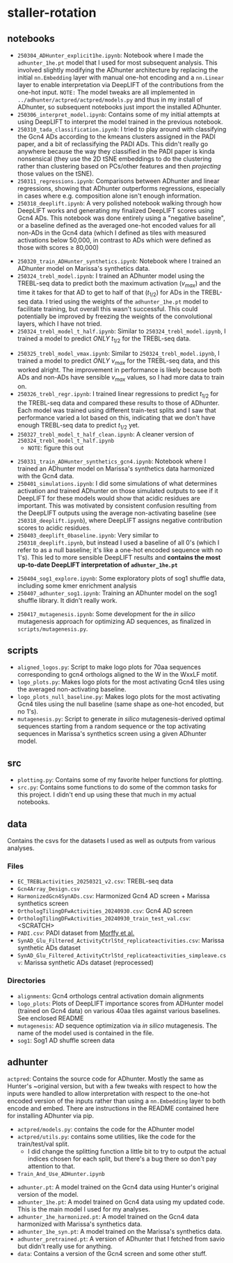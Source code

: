 # staller-rotation

## notebooks 
- `250304_ADHunter_explicit1he.ipynb`: Notebook where I made the `adhunter_1he.pt` model that I used for most subsequent analysis. This involved slightly modifying the ADhunter architecture by replacing the initial `nn.Embedding` layer with manual one-hot encoding and a `nn.Linear` layer to enable interpretation via DeepLIFT of the contributions from the one-hot input. `NOTE:` The model tweaks are all implemented in `../adhunter/actpred/actpred/models.py` and thus in my install of ADhunter, so subsequent notebooks just import the installed ADhunter. 
- `250306_interpret_model.ipynb`: Contains some of my initial attempts at using DeepLIFT to interpret the model trained in the previous notebook. 
- `250310_tada_classification.ipynb`: I tried to play around with classifying the Gcn4 ADs according to the kmeans clusters assigned in the PADI paper, and a bit of reclassifying the PADI ADs. This didn't really go anywhere because the way they classified in the PADI paper is kinda nonsensical (they use the 2D tSNE embeddings to do the clustering rather than clustering based on PCs/other features and then *projecting* those values on the tSNE).
- `250311_regressions.ipynb`: Comparisons between ADhunter and linear regressions, showing that ADhunter outperforms regressions, especially in cases where e.g. composition alone isn't enough information.
- `250318_deeplift.ipynb`: A very polished notebook walking through how DeepLIFT works and generating my finalized DeepLIFT scores using Gcn4 ADs. This notebook was done entirely using a "negative baseline", or a baseline defined as the averaged one-hot encoded values for all non-ADs in the Gcn4 data (which I defined as tiles with measured activations below 50,000, in contrast to ADs which were defined as those with scores $\geq$ 80,000)
<!-- - `250319_adhunter_other_datasets.ipynb` -->
- `250320_train_ADHunter_synthetics.ipynb`: Notebook where I trained an ADhunter model on Marissa's synthetics data. 
- `250324_trebl_model.ipynb`: I trained an ADhunter model using the TREBL-seq data to predict both the maximum activation ($v_{max}$) and the time it takes for that AD to get to half of that ($t_{1/2}$) for ADs in the TREBL-seq data. I tried using the weights of the `adhunter_1he.pt` model to facilitate training, but overall this wasn't successful. This could potentially be improved by freezing the weights of the convolutional layers, which I have not tried.  
- `250324_trebl_model_t_half.ipynb`: Similar to `250324_trebl_model.ipynb`, I trained a model to predict *ONLY* $t_{1/2}$ for the TREBL-seq data. 
<!-- - `250325_trebl_explore.ipynb` -->
- `250325_trebl_model_vmax.ipynb`: Similar to `250324_trebl_model.ipynb`, I trained a model to predict *ONLY* $v_{max}$ for the TREBL-seq data, and this worked alright. The improvement in performance is likely because both ADs and non-ADs have sensible $v_{max}$ values, so I had more data to train on.  
- `250326_trebl_regr.ipynb`: I trained linear regressions to predict $t_{1/2}$ for the TREBL-seq data and compared these results to those of ADhunter. Each model was trained using different train-test splits and I saw that performance varied a lot based on this, indicating that we don't have enough TREBL-seq data to predict $t_{1/2}$ yet. 
- `250327_trebl_model_t_half_clean.ipynb`: A cleaner version of `250324_trebl_model_t_half.ipynb`
  - `NOTE`: figure this out 
<!-- - `250331_logos.ipynb` -->
- `250331_train_ADHunter_synthetics_gcn4.ipynb`: Notebook where I trained an ADhunter model on Marissa's synthetics data harmonized with the Gcn4 data. 
- `250401_simulations.ipynb`: I did some simulations of what determines activation and trained ADhunter on those simulated outputs to see if it DeepLIFT for these models would show that acidic residues are important. This was motivated by consistent confusion resulting from the DeepLIFT outputs using the average non-activating baseline (see `250318_deeplift.ipynb`), where DeepLIFT assigns negative contribution scores to acidic residues. 
- `250403_deeplift_0baseline.ipynb`: Very similar to `250318_deeplift.ipynb`, but instead I used a baseline of all 0's (which I refer to as a null baseline; it's like a one-hot encoded sequence with no 1's). This led to more sensible DeepLIFT results and **contains the most up-to-date DeepLIFT interpretation of `adhunter_1he.pt`**
<!-- - `250403_padi.ipynb` -->
- `250404_sog1_explore.ipynb`: Some exploratory plots of sog1 shuffle data, 
including some kmer enrichment analysis
- `250407_adhunter_sog1.ipynb`: Training an ADhunter model on the sog1 shuffle library.
It didn't really work. 
<!-- - `250408_starling.ipynb` -->
<!-- - `250417_conservation.ipynb` -->
- `250417_mutagenesis.ipynb`: Some development for the *in silico* mutagenesis approach for optimizing AD sequences, as finalized in `scripts/mutagenesis.py`.
<!-- - `250425_ADHunter_PADI.ipynb` -->

## scripts
- `aligned_logos.py`: Script to make logo plots for 70aa sequences corresponding to 
gcn4 orthologs aligned to the W in the WxxLF motif. 
- `logo_plots.py`: Makes logo plots for the most activating Gcn4 tiles using 
the averaged non-activating baseline. 
- `logo_plots_null_baseline.py`: Makes logo plots for the most activating Gcn4 tiles using the null baseline (same shape as one-hot encoded, but no 1's). 
- `mutagenesis.py`: Script to generate *in silico* mutagenesis-derived optimal 
sequences starting from a random sequence or the top activating sequences in 
Marissa's synthetics screen using a given ADhunter model.

## src
- `plotting.py`: Contains some of my favorite helper functions for plotting.
- `src.py`: Contains some functions to do some of the common tasks for this 
project. I didn't end up using these that much in my actual notebooks.

## data
Contains the csvs for the datasets I used as well as outputs from various
analyses. 
### Files
- `EC_TREBLactivities_20250321_v2.csv`: TREBL-seq data
- `Gcn4Array_Design.csv`
- `HarmonizedGcn4SynADs.csv`: Harmonized Gcn4 AD screen + Marissa synthetics screen
- `OrthologTilingDFwActivities_20240930.csv`: Gcn4 AD screen
- `OrthologTilingDFwActivities_20240930_train_test_val.csv`: \<SCRATCH>
- `PADI.csv`: PADI dataset from [Morffy et al.](https://www.nature.com/articles/s41586-024-07707-3)
- `SynAD_Glu_Filtered_ActivityCtrlStd_replicateactivities.csv`: Marissa synthetic ADs dataset
- `SynAD_Glu_Filtered_ActivityCtrlStd_replicateactivities_simpleave.csv`: Marissa synthetic ADs dataset (reprocessed)

### Directories
- `alignments`: Gcn4 orthologs central activation domain alignments
- `logo_plots`: Plots of DeepLIFT importance scores from ADHunter model (trained on Gcn4 data) on various 40aa tiles against various baselines. See enclosed README
- `mutagenesis`: AD sequence optimization via *in silico* mutagenesis. The name of the model used is contained in the file. 
- `sog1`: Sog1 AD shuffle screen data

## adhunter
`actpred`: Contains the source code for ADhunter. Mostly the same as Hunter's ~original
version, but with a few tweaks with respect to how the inputs were handled
to allow interpretation with respect to the one-hot encoded version of the 
inputs rather than using a `nn.Embedding` layer to both encode and embed. There
are instructions in the README contained here for installing ADhunter via pip.
- `actpred/models.py`: contains the code for the ADhunter model
- `actpred/utils.py`: contains some utilities, like the code for the 
train/test/val split. 
  - I did change the splitting function a little bit to try to output 
the actual indices chosen for each split, but there's a bug there so don't
pay attention to that. 
- `Train_And_Use_ADHunter.ipynb`
<!-- - `actcnn_model.onnx` -->
<!-- - `actpred` -->
- `adhunter.pt`: A model trained on the Gcn4 data using Hunter's original version
of the model.
- `adhunter_1he.pt`: A model trained on Gcn4 data using my updated code. This is 
the main model I used for my analyses.
- `adhunter_1he_harmonized.pt`: A model trained on the Gcn4 data harmonized with
Marissa's synthetics data. 
- `adhunter_1he_syn.pt`: A model trained on the Marissa's synthetics data. 
- `adhunter_pretrained.pt`: A version of ADhunter that I fetched from savio
but didn't really use for anything.
- `data`: Contains a version of the Gcn4 screen and some other stuff. 
<!-- - `logs`
- `models` -->
